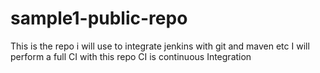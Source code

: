 # sample1-public-repo
This is the repo i will use to integrate jenkins with git and maven etc
I will perform a full CI with this repo
CI is continuous Integration
